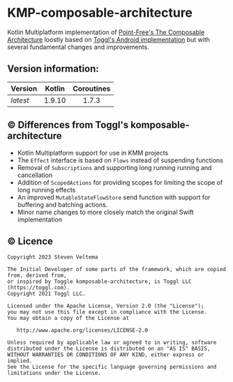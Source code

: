 # KMP-composable-architecture

Kotlin Multiplatform implementation of [Point-Free's The Composable Architecture](https://github.com/pointfreeco/swift-composable-architecture)
loostly based on [Toggl's Android implementation](https://github.com/toggl/komposable-architecture) but with several fundamental changes and improvements.

## Version information:
| Version       | Kotlin | Coroutines |
|---------------|--------|:----------:|
| _latest_      | 1.9.10 |   1.7.3    |

## © Differences from Toggl's komposable-architecture
* Kotlin Multiplatform support for use in KMM projects
* The `Effect` interface is based on `Flows` instead of suspending functions
* Removal of `Subscriptions` and supporting long running running and cancellation
* Addition of `ScopedActions` for providing scopes for limiting the scope of long running effects
* An improved `MutableStateFlowStore` send function with support for buffering and batching actions.
* Minor name changes to more closely match the original Swift implementation

## © Licence

```
Copyright 2023 Steven Veltema

The Initial Developer of some parts of the framework, which are copied from, derived from,
or inspired by Toggle komposable-architecture, is Toggl LLC (https://toggl.com).
Copyright 2021 Toggl LLC.

Licensed under the Apache License, Version 2.0 (the "License");
you may not use this file except in compliance with the License.
You may obtain a copy of the License at

   http://www.apache.org/licenses/LICENSE-2.0

Unless required by applicable law or agreed to in writing, software
distributed under the License is distributed on an "AS IS" BASIS,
WITHOUT WARRANTIES OR CONDITIONS OF ANY KIND, either express or implied.
See the License for the specific language governing permissions and
limitations under the License.
```